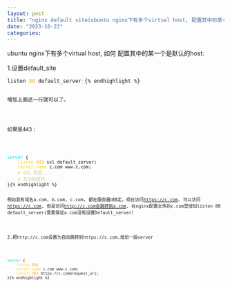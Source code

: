 ```yaml
---
layout: post
title: "nginx default site(ubuntu nginx下有多个virtual host, 配置其中的某一个是默认的host，http://定向为https://)"
date: "2023-10-23"
categories: 
---
```

<p>ubuntu nginx下有多个virtual host, 如何 配置其中的某一个是默认的host:</p>

<p>1.设置default_site</p>

<pre>
<code>listen <span style="color:#f5ab35">80</span> default_server<span style="color:#d4d0ab">;</span>{% endhighlight %}

<p>增加上面这一行就可以了。</p>

<p>如果是443：</p>

<pre>
<code><span style="color:#00e0e0">server</span> {
    <span style="color:#ffd700">listen</span> <span style="color:#f5ab35">443</span> ssl default_server;
    <span style="color:#ffd700">server_name</span> c.com www.c.com;
    <span style="color:#d4d0ab"># SSL 配置...</span>
    <span style="color:#d4d0ab"># 其他配置项...</span>
}{% endhighlight %}

<p>例如我有域名a.com, b.com, c.com, 都在服务器d绑定，现在访问<a href="https://c.com" target="_blank">https://c.com</a>, 可以访问<a href="https://c.com" target="_blank">https://c.com</a>, 但是访问<a href="http://c.com%E4%BC%9A%E8%B7%B3%E8%BD%AC%E5%88%B0a.com" target="_blank">http://c.com会跳转到a.com</a>, 在nginx配置文件的c.com里增加listen 80 default_server(需要保证a.com没有设置Default_server）</p>

<p>2.把http://c.com设置为自动跳转到https://c.com,增加一段server</p>

<pre>
<code><span style="color:#00e0e0">server</span> {
    <span style="color:#ffd700">listen</span> <span style="color:#f5ab35">80</span>;
    <span style="color:#ffd700">server_name</span> c.com www.c.com;
    <span style="color:#ffd700">return</span> <span style="color:#f5ab35">301</span> https://c.com$request_uri;
}{% endhighlight %}

